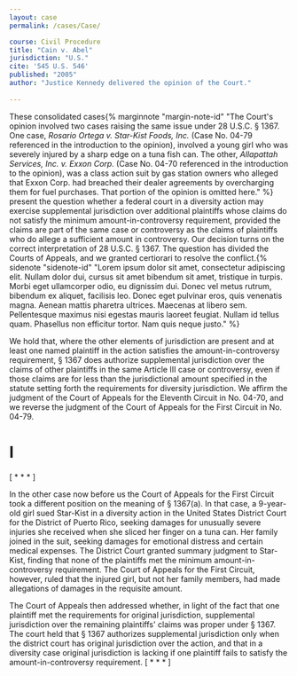 ```yaml
---
layout: case
permalink: /cases/Case/

course: Civil Procedure
title: "Cain v. Abel"
jurisdiction: "U.S."
cite: '545 U.S. 546'
published: "2005"
author: "Justice Kennedy delivered the opinion of the Court."
    
---
```


These consolidated cases{% marginnote "margin-note-id" "The Court's opinion involved two cases raising the same issue under 28 U.S.C. § 1367. One case, _Rosario Ortega v. Star-Kist Foods, Inc._ (Case No. 04-79 referenced in the introduction to the opinion), involved a young girl who was severely injured by a sharp edge on a tuna fish can. The other, _Allapattah Services, Inc. v. Exxon Corp._ (Case No. 04-70 referenced in the introduction to the opinion), was a class action suit by gas station owners who alleged that Exxon Corp. had breached their dealer agreements by overcharging them for fuel purchases. That portion of the opinion is omitted here." %} present the question whether a federal court in a diversity action may exercise supplemental jurisdiction over additional plaintiffs whose claims do not satisfy the minimum amount-in-controversy requirement, provided the claims are part of the same case or controversy as the claims of plaintiffs who do allege a sufficient amount in controversy. Our decision turns on the correct interpretation of 28 U.S.C. § 1367. The question has divided the Courts of Appeals, and we granted certiorari to resolve the conflict.{% sidenote "sidenote-id" "Lorem ipsum dolor sit amet, consectetur adipiscing elit. Nullam dolor dui, cursus sit amet bibendum sit amet, tristique in turpis. Morbi eget ullamcorper odio, eu dignissim dui. Donec vel metus rutrum, bibendum ex aliquet, facilisis leo. Donec eget pulvinar eros, quis venenatis magna. Aenean mattis pharetra ultrices. Maecenas at libero sem. Pellentesque maximus nisi egestas mauris laoreet feugiat. Nullam id tellus quam. Phasellus non efficitur tortor. Nam quis neque justo." %}

We hold that, where the other elements of jurisdiction are present and at least one named plaintiff in the action satisfies the amount-in-controversy requirement, § 1367 does authorize supplemental jurisdiction over the claims of other plaintiffs in the same Article III case or controversy, even if those claims are for less than the jurisdictional amount specified in the statute setting forth the requirements for diversity jurisdiction. We affirm the judgment of the Court of Appeals for the Eleventh Circuit in No. 04-70, and we reverse the judgment of the Court of Appeals for the First Circuit in No. 04-79.

# I

[ * * * ]

In the other case now before us the Court of Appeals for the First Circuit took a different position on the meaning of § 1367(a). In that case, a 9-year-old girl sued Star-Kist in a diversity action in the United States District Court for the District of Puerto Rico, seeking damages for unusually severe injuries she received when she sliced her finger on a tuna can. Her family joined in the suit, seeking damages for emotional distress and certain medical expenses. The District Court granted summary judgment to Star-Kist, finding that none of the plaintiffs met the minimum amount-in-controversy requirement. The Court of Appeals for the First Circuit, however, ruled that the injured girl, but not her family members, had made allegations of damages in the requisite amount.

The Court of Appeals then addressed whether, in light of the fact that one plaintiff met the requirements for original jurisdiction, supplemental jurisdiction over the remaining plaintiffs' claims was proper under § 1367. The court held that § 1367 authorizes supplemental jurisdiction only when the district court has original jurisdiction over the action, and that in a diversity case original jurisdiction is lacking if one plaintiff fails to satisfy the amount-in-controversy requirement. [ * * * ]